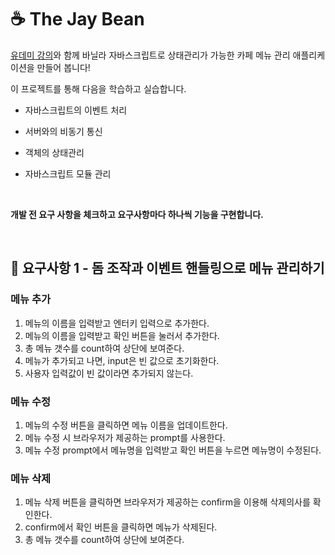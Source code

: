 # ☕ The Jay Bean

<a href="https://www.udemy.com/course/vanilla-js-lv1/">유데미 강의</a>와 함께 바닐라 자바스크립트로 상태관리가 가능한 카페 메뉴 관리 애플리케이션을 만들어 봅니다!

이 프로젝트를 통해 다음을 학습하고 실습합니다.

- 자바스크립트의 이벤트 처리

- 서버와의 비동기 통신

- 객체의 상태관리

- 자바스크립트 모듈 관리

<br>

<b>개발 전 요구 사항을 체크하고 요구사항마다 하나씩 기능을 구현합니다.</b>

<br>

## 🚩 요구사항 1 - 돔 조작과 이벤트 핸들링으로 메뉴 관리하기

### 메뉴 추가

1. 메뉴의 이름을 입력받고 엔터키 입력으로 추가한다.
2. 메뉴의 이름을 입력받고 확인 버튼을 눌러서 추가한다.
3. 총 메뉴 갯수를 count하여 상단에 보여준다.
4. 메뉴가 추가되고 나면, input은 빈 값으로 초기화한다.
5. 사용자 입력값이 빈 값이라면 추가되지 않는다.

### 메뉴 수정

1. 메뉴의 수정 버튼을 클릭하면 메뉴 이름을 업데이트한다.
2. 메뉴 수정 시 브라우저가 제공하는 prompt를 사용한다.
3. 메뉴 수정 prompt에서 메뉴명을 입력받고 확인 버튼을 누르면 메뉴명이 수정된다.

### 메뉴 삭제

1. 메뉴 삭제 버튼을 클릭하면 브라우저가 제공하는 confirm을 이용해 삭제의사를 확인한다.
2. confirm에서 확인 버튼을 클릭하면 메뉴가 삭제된다.
3. 총 메뉴 갯수를 count하여 상단에 보여준다.

<br>
